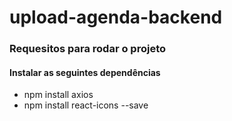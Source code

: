 # upload-agenda-backend
### Requesitos para rodar o projeto
#### Instalar as seguintes dependências

* npm install axios
* npm install react-icons --save
